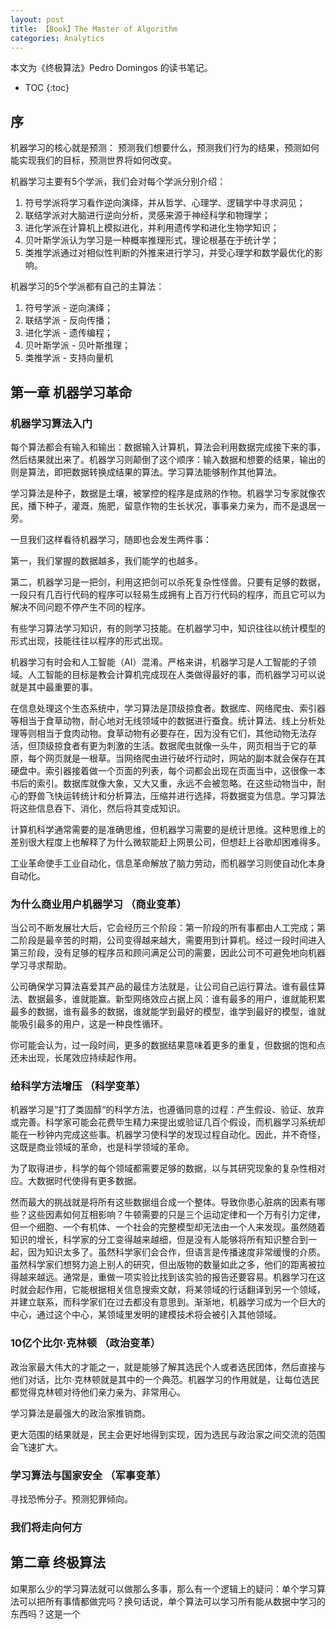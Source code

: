 ```yaml
---
layout: post
title: 【Book】The Master of Algorithm
categories: Analytics
---
```


本文为《终极算法》Pedro Domingos 的读书笔记。

* TOC
{:toc}

## 序

机器学习的核心就是预测： 预测我们想要什么，预测我们行为的结果，预测如何能实现我们的目标，预测世界将如何改变。

机器学习主要有5个学派，我们会对每个学派分别介绍：

1. 符号学派将学习看作逆向演绎，并从哲学、心理学、逻辑学中寻求洞见；
2. 联结学派对大脑进行逆向分析，灵感来源于神经科学和物理学；
3. 进化学派在计算机上模拟进化，并利用遗传学和进化生物学知识；
4. 贝叶斯学派认为学习是一种概率推理形式，理论根基在于统计学；
5. 类推学派通过对相似性判断的外推来进行学习，并受心理学和数学最优化的影响。

机器学习的5个学派都有自己的主算法：

1. 符号学派 - 逆向演绎；
2. 联结学派 - 反向传播；
3. 进化学派 - 遗传编程；
4. 贝叶斯学派 - 贝叶斯推理；
5. 类推学派 - 支持向量机

## 第一章 机器学习革命

### 机器学习算法入门

每个算法都会有输入和输出：数据输入计算机，算法会利用数据完成接下来的事，然后结果就出来了。机器学习则颠倒了这个顺序：输入数据和想要的结果，输出的则是算法，即把数据转换成结果的算法。学习算法能够制作其他算法。

学习算法是种子，数据是土壤，被掌控的程序是成熟的作物。机器学习专家就像农民，播下种子，灌溉，施肥，留意作物的生长状况，事事亲力亲为，而不是退居一旁。

一旦我们这样看待机器学习，随即也会发生两件事：

第一，我们掌握的数据越多，我们能学的也越多。

第二，机器学习是一把剑，利用这把剑可以杀死复杂性怪兽。只要有足够的数据，一段只有几百行代码的程序可以轻易生成拥有上百万行代码的程序，而且它可以为解决不同问题不停产生不同的程序。

有些学习算法学习知识，有的则学习技能。在机器学习中，知识往往以统计模型的形式出现，技能往往以程序的形式出现。

机器学习有时会和人工智能（AI）混淆。严格来讲，机器学习是人工智能的子领域。人工智能的目标是教会计算机完成现在人类做得最好的事，而机器学习可以说就是其中最重要的事。

在信息处理这个生态系统中，学习算法是顶级掠食者。数据库、网络爬虫、索引器等相当于食草动物，耐心地对无线领域中的数据进行蚕食。统计算法、线上分析处理等则相当于食肉动物。食草动物有必要存在，因为没有它们，其他动物无法存活，但顶级掠食者有更为刺激的生活。数据爬虫就像一头牛，网页相当于它的草原，每个网页就是一根草。当网络爬虫进行破坏行动时，网站的副本就会保存在其硬盘中。索引器接着做一个页面的列表，每个词都会出现在页面当中，这很像一本书后的索引。数据库就像大象，又大又重，永远不会被忽略。在这些动物当中，耐心的野兽飞快运转统计和分析算法，压缩并进行选择，将数据变为信息。学习算法将这些信息吞下、消化，然后将其变成知识。

计算机科学通常需要的是准确思维，但机器学习需要的是统计思维。这种思维上的差别很大程度上也解释了为什么微软能赶上网景公司，但想赶上谷歌却困难得多。

工业革命使手工业自动化，信息革命解放了脑力劳动，而机器学习则使自动化本身自动化。

### 为什么商业用户机器学习 （商业变革）

当公司不断发展壮大后，它会经历三个阶段：第一阶段的所有事都由人工完成；第二阶段是最辛苦的时期，公司变得越来越大，需要用到计算机。经过一段时间进入第三阶段，没有足够的程序员和顾问满足公司的需要，因此公司不可避免地向机器学习寻求帮助。

公司确保学习算法喜爱其产品的最佳方法就是，让公司自己运行算法。谁有最佳算法、数据最多，谁就能赢。新型网络效应占据上风：谁有最多的用户，谁就能积累最多的数据，谁有最多的数据，谁就能学到最好的模型，谁学到最好的模型，谁就能吸引最多的用户，这是一种良性循环。

你可能会认为，过一段时间，更多的数据结果意味着更多的重复，但数据的饱和点还未出现，长尾效应持续起作用。

### 给科学方法增压 （科学变革）

机器学习是”打了类固醇“的科学方法，也遵循同意的过程：产生假设、验证、放弃或完善。科学家可能会花费毕生精力来提出或验证几百个假设，而机器学习系统却能在一秒钟内完成这些事。机器学习使科学的发现过程自动化。因此，并不奇怪，这既是商业领域的革命，也是科学领域的革命。

为了取得进步，科学的每个领域都需要足够的数据，以与其研究现象的复杂性相对应。大数据时代使得有更多数据。

然而最大的挑战就是将所有这些数据组合成一个整体。导致你患心脏病的因素有哪些？这些因素如何互相影响？牛顿需要的只是三个运动定律和一个万有引力定律，但一个细胞、一个有机体、一个社会的完整模型却无法由一个人来发现。虽然随着知识的增长，科学家的分工变得越来越细，但是没有人能够将所有知识整合到一起，因为知识太多了。虽然科学家们会合作，但语言是传播速度非常缓慢的介质。虽然科学家们想努力追上别人的研究，但出版物的数量如此之多，他们的距离被拉得越来越远。通常是，重做一项实验比找到该实验的报告还要容易。机器学习在这时就会起作用，它能根据相关信息搜索文献，将某领域的行话翻译到另一个领域，并建立联系，而科学家们在过去都没有意思到。渐渐地，机器学习成为一个巨大的中心，通过这个中心，某领域里发明的建模技术将会被引入其他领域。

### 10亿个比尔·克林顿 （政治变革）

政治家最大伟大的才能之一，就是能够了解其选民个人或者选民团体，然后直接与他们对话，比尔·克林顿就是其中的一个典范。机器学习的作用就是，让每位选民都觉得克林顿对待他们亲力亲为、非常用心。

学习算法是最强大的政治家推销商。

更大范围的结果就是，民主会更好地得到实现，因为选民与政治家之间交流的范围会飞速扩大。

### 学习算法与国家安全 （军事变革）

寻找恐怖分子。预测犯罪倾向。

### 我们将走向何方

## 第二章 终极算法

如果那么少的学习算法就可以做那么多事，那么有一个逻辑上的疑问：单个学习算法可以把所有事情都做完吗？换句话说，单个算法可以学习所有能从数据中学习的东西吗？这是一个
